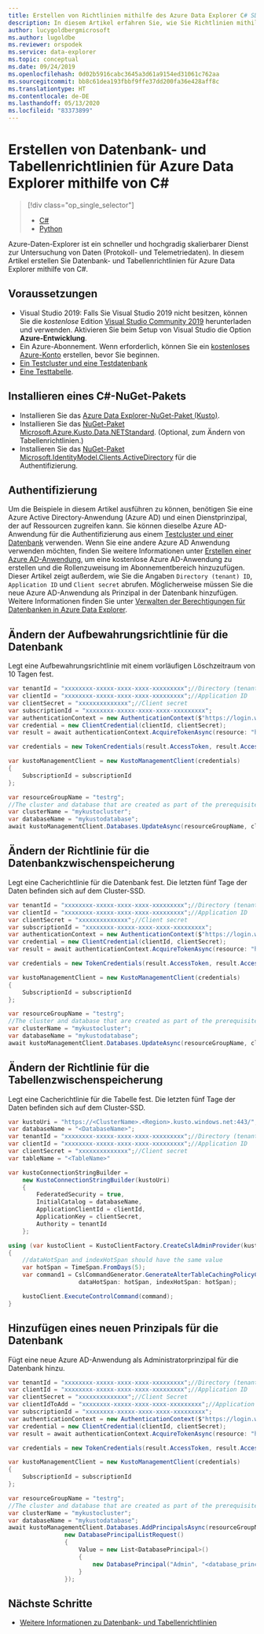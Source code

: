 ```yaml
---
title: Erstellen von Richtlinien mithilfe des Azure Data Explorer C# SDK
description: In diesem Artikel erfahren Sie, wie Sie Richtlinien mithilfe von C# erstellen.
author: lucygoldbergmicrosoft
ms.author: lugoldbe
ms.reviewer: orspodek
ms.service: data-explorer
ms.topic: conceptual
ms.date: 09/24/2019
ms.openlocfilehash: 0d02b5916cabc3645a3d61a9154ed31061c762aa
ms.sourcegitcommit: bb8c61dea193fbbf9ffe37dd200fa36e428aff8c
ms.translationtype: HT
ms.contentlocale: de-DE
ms.lasthandoff: 05/13/2020
ms.locfileid: "83373899"
---
```

# <a name="create-database-and-table-policies-for-azure-data-explorer-by-using-c"></a>Erstellen von Datenbank- und Tabellenrichtlinien für Azure Data Explorer mithilfe von C#

> [!div class="op_single_selector"]
> * [C#](database-table-policies-csharp.md)
> * [Python](database-table-policies-python.md)
>

Azure-Daten-Explorer ist ein schneller und hochgradig skalierbarer Dienst zur Untersuchung von Daten (Protokoll- und Telemetriedaten). In diesem Artikel erstellen Sie Datenbank- und Tabellenrichtlinien für Azure Data Explorer mithilfe von C#.

## <a name="prerequisites"></a>Voraussetzungen

* Visual Studio 2019: Falls Sie Visual Studio 2019 nicht besitzen, können Sie die *kostenlose* Edition [Visual Studio Community 2019](https://www.visualstudio.com/downloads/) herunterladen und verwenden. Aktivieren Sie beim Setup von Visual Studio die Option **Azure-Entwicklung**.
* Ein Azure-Abonnement. Wenn erforderlich, können Sie ein [kostenloses Azure-Konto](https://azure.microsoft.com/free/) erstellen, bevor Sie beginnen.
* [Ein Testcluster und eine Testdatenbank](create-cluster-database-csharp.md)
* [Eine Testtabelle](net-standard-ingest-data.md#create-a-table-on-your-test-cluster).

## <a name="install-c-nuget"></a>Installieren eines C#-NuGet-Pakets

* Installieren Sie das [Azure Data Explorer-NuGet-Paket (Kusto)](https://www.nuget.org/packages/Microsoft.Azure.Management.Kusto/).
* Installieren Sie das [NuGet-Paket Microsoft.Azure.Kusto.Data.NETStandard](https://www.nuget.org/packages/Microsoft.Azure.Kusto.Data.NETStandard/). (Optional, zum Ändern von Tabellenrichtlinien.)
* Installieren Sie das [NuGet-Paket Microsoft.IdentityModel.Clients.ActiveDirectory](https://www.nuget.org/packages/Microsoft.IdentityModel.Clients.ActiveDirectory/) für die Authentifizierung.

## <a name="authentication"></a>Authentifizierung
Um die Beispiele in diesem Artikel ausführen zu können, benötigen Sie eine Azure Active Directory-Anwendung (Azure AD) und einen Dienstprinzipal, der auf Ressourcen zugreifen kann. Sie können dieselbe Azure AD-Anwendung für die Authentifizierung aus einem [Testcluster und einer Datenbank](create-cluster-database-csharp.md#authentication) verwenden. Wenn Sie eine andere Azure AD Anwendung verwenden möchten, finden Sie weitere Informationen unter [Erstellen einer Azure AD-Anwendung](https://docs.microsoft.com/azure/active-directory/develop/howto-create-service-principal-portal), um eine kostenlose Azure AD-Anwendung zu erstellen und die Rollenzuweisung im Abonnementbereich hinzuzufügen. Dieser Artikel zeigt außerdem, wie Sie die Angaben `Directory (tenant) ID`, `Application ID` und `Client secret` abrufen. Möglicherweise müssen Sie die neue Azure AD-Anwendung als Prinzipal in der Datenbank hinzufügen. Weitere Informationen finden Sie unter [Verwalten der Berechtigungen für Datenbanken in Azure Data Explorer](manage-database-permissions.md).

## <a name="alter-database-retention-policy"></a>Ändern der Aufbewahrungsrichtlinie für die Datenbank
Legt eine Aufbewahrungsrichtlinie mit einem vorläufigen Löschzeitraum von 10 Tagen fest.
    
```csharp
var tenantId = "xxxxxxxx-xxxxx-xxxx-xxxx-xxxxxxxxx";//Directory (tenant) ID
var clientId = "xxxxxxxx-xxxxx-xxxx-xxxx-xxxxxxxxx";//Application ID
var clientSecret = "xxxxxxxxxxxxxx";//Client secret
var subscriptionId = "xxxxxxxx-xxxxx-xxxx-xxxx-xxxxxxxxx";
var authenticationContext = new AuthenticationContext($"https://login.windows.net/{tenantId}");
var credential = new ClientCredential(clientId, clientSecret);
var result = await authenticationContext.AcquireTokenAsync(resource: "https://management.core.windows.net/", clientCredential: credential);

var credentials = new TokenCredentials(result.AccessToken, result.AccessTokenType);

var kustoManagementClient = new KustoManagementClient(credentials)
{
    SubscriptionId = subscriptionId
};

var resourceGroupName = "testrg";
//The cluster and database that are created as part of the prerequisites
var clusterName = "mykustocluster";
var databaseName = "mykustodatabase";
await kustoManagementClient.Databases.UpdateAsync(resourceGroupName, clusterName, databaseName, new DatabaseUpdate(softDeletePeriod: TimeSpan.FromDays(10)));
```

## <a name="alter-database-cache-policy"></a>Ändern der Richtlinie für die Datenbankzwischenspeicherung
Legt eine Cacherichtlinie für die Datenbank fest. Die letzten fünf Tage der Daten befinden sich auf dem Cluster-SSD.

```csharp
var tenantId = "xxxxxxxx-xxxxx-xxxx-xxxx-xxxxxxxxx";//Directory (tenant) ID
var clientId = "xxxxxxxx-xxxxx-xxxx-xxxx-xxxxxxxxx";//Application ID
var clientSecret = "xxxxxxxxxxxxxx";//Client secret
var subscriptionId = "xxxxxxxx-xxxxx-xxxx-xxxx-xxxxxxxxx";
var authenticationContext = new AuthenticationContext($"https://login.windows.net/{tenantId}");
var credential = new ClientCredential(clientId, clientSecret);
var result = await authenticationContext.AcquireTokenAsync(resource: "https://management.core.windows.net/", clientCredential: credential);

var credentials = new TokenCredentials(result.AccessToken, result.AccessTokenType);

var kustoManagementClient = new KustoManagementClient(credentials)
{
    SubscriptionId = subscriptionId
};

var resourceGroupName = "testrg";
//The cluster and database that are created as part of the prerequisites
var clusterName = "mykustocluster";
var databaseName = "mykustodatabase";
await kustoManagementClient.Databases.UpdateAsync(resourceGroupName, clusterName, databaseName, new DatabaseUpdate(hotCachePeriod: TimeSpan.FromDays(5)));
```

## <a name="alter-table-cache-policy"></a>Ändern der Richtlinie für die Tabellenzwischenspeicherung
Legt eine Cacherichtlinie für die Tabelle fest. Die letzten fünf Tage der Daten befinden sich auf dem Cluster-SSD.

```csharp
var kustoUri = "https://<ClusterName>.<Region>.kusto.windows.net:443/";
var databaseName = "<DatabaseName>";
var tenantId = "xxxxxxxx-xxxxx-xxxx-xxxx-xxxxxxxxx";//Directory (tenant) ID
var clientId = "xxxxxxxx-xxxxx-xxxx-xxxx-xxxxxxxxx";//Application ID
var clientSecret = "xxxxxxxxxxxxxx";//Client secret
var tableName = "<TableName>"

var kustoConnectionStringBuilder =
    new KustoConnectionStringBuilder(kustoUri)
    {
        FederatedSecurity = true,
        InitialCatalog = databaseName,
        ApplicationClientId = clientId,
        ApplicationKey = clientSecret,
        Authority = tenantId
    };

using (var kustoClient = KustoClientFactory.CreateCslAdminProvider(kustoConnectionStringBuilder))
{
    //dataHotSpan and indexHotSpan should have the same value
    var hotSpan = TimeSpan.FromDays(5);
    var command1 = CslCommandGenerator.GenerateAlterTableCachingPolicyCommand(tableName: tableName,
                    dataHotSpan: hotSpan, indexHotSpan: hotSpan);

    kustoClient.ExecuteControlCommand(command);
}
```

## <a name="add-a-new-principal-for-the-database"></a>Hinzufügen eines neuen Prinzipals für die Datenbank
Fügt eine neue Azure AD-Anwendung als Administratorprinzipal für die Datenbank hinzu.

```csharp
var tenantId = "xxxxxxxx-xxxxx-xxxx-xxxx-xxxxxxxxx";//Directory (tenant) ID
var clientId = "xxxxxxxx-xxxxx-xxxx-xxxx-xxxxxxxxx";//Application ID
var clientSecret = "xxxxxxxxxxxxxx";//Client Secret
var clientIdToAdd = "xxxxxxxx-xxxxx-xxxx-xxxx-xxxxxxxxx";//Application ID
var subscriptionId = "xxxxxxxx-xxxxx-xxxx-xxxx-xxxxxxxxx";
var authenticationContext = new AuthenticationContext($"https://login.windows.net/{tenantId}");
var credential = new ClientCredential(clientId, clientSecret);
var result = await authenticationContext.AcquireTokenAsync(resource: "https://management.core.windows.net/", clientCredential: credential);

var credentials = new TokenCredentials(result.AccessToken, result.AccessTokenType);

var kustoManagementClient = new KustoManagementClient(credentials)
{
    SubscriptionId = subscriptionId
};

var resourceGroupName = "testrg";
//The cluster and database that are created as part of the prerequisites
var clusterName = "mykustocluster";
var databaseName = "mykustodatabase";
await kustoManagementClient.Databases.AddPrincipalsAsync(resourceGroupName, clusterName, databaseName,
                new DatabasePrincipalListRequest()
                {
                    Value = new List<DatabasePrincipal>()
                    {
                        new DatabasePrincipal("Admin", "<database_principle_name>", "App", appId: clientIdToAdd, tenantName:tenantId)
                    }
                });
```
## <a name="next-steps"></a>Nächste Schritte

* [Weitere Informationen zu Datenbank- und Tabellenrichtlinien](kusto/management/policies.md)
